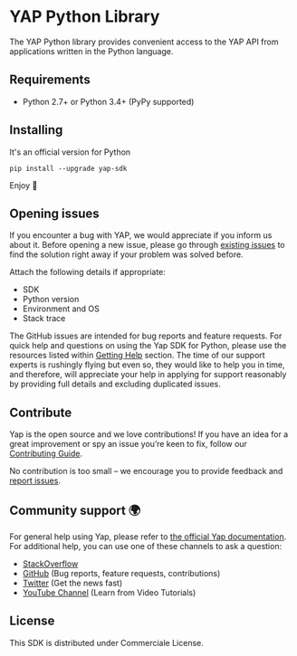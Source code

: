 # YAP Python Library
The YAP Python library provides convenient access to the YAP API from
applications written in the Python language.

## Requirements
-   Python 2.7+ or Python 3.4+ (PyPy supported)

## Installing

It's an official version for Python

```
pip install --upgrade yap-sdk
```

Enjoy 🎉

## Opening issues

If you encounter a bug with YAP, we would appreciate if you inform us about it.
Before opening a new issue, please go through [existing issues](https://github.com/youngapp/yap-python/issues)
to find the solution right away if your problem was solved before.

Attach the following details if appropriate:

-   SDK
-   Python version
-   Environment and OS
-   Stack trace

The GitHub issues are intended for bug reports and feature requests.
For quick help and questions on using the Yap SDK for Python, please use the resources listed within [Getting Help](https://github.com/youngapp/yap-python#getting-help) section. The time of our support experts is rushingly flying but even so, they would like to help you in time, and therefore, will appreciate your help in applying for support reasonably by providing full details and excluding duplicated issues.

## Contribute

Yap is the open source and we love contributions! If you have an idea for a great improvement or spy an issue you’re keen to fix, follow our [Contributing Guide](https://github.com/youngapp/yap-python/blob/master/CONTRIBUTING.md).

No contribution is too small – we encourage you to provide feedback and [report issues](https://github.com/youngapp/yap-python/issues).

## Community support 🌍

For general help using Yap, please refer to [the official Yap documentation](https://manual.youngapp.co/community/). For additional help, you can use one of these channels to ask a question:

-   [StackOverflow](http://stackoverflow.com/questions/tagged/yap-python)
-   [GitHub](https://github.com/youngapp/yap-python) (Bug reports, feature requests, contributions)
-   [Twitter](https://twitter.com/youngapp_pf) (Get the news fast)
-   [YouTube Channel](https://www.youtube.com/channel/UCPY1PeAXPQIgo29e4Z9u5cA) (Learn from Video Tutorials)

## License

This SDK is distributed under Commerciale License.

